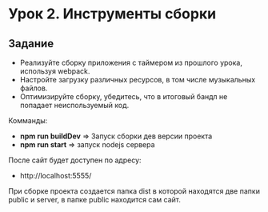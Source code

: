 # Урок 2. Инструменты сборки
## Задание

- Реализуйте сборку приложения с таймером из прошлого урока, используя webpack.
- Настройте загрузку различных ресурсов, в том числе музыкальных файлов.
- Оптимизируйте сборку, убедитесь, что в итоговый бандл не попадает неиспользуемый код.

Комманды:

- **npm run buildDev** => Запуск сборки дев версии проекта
- **npm run start** => запуск nodejs сервера

После сайт будет доступен по адресу:

- http://localhost:5555/

При сборке проекта создается папка dist в которой находятся две папки public и server, в папке public находится сам сайт.
